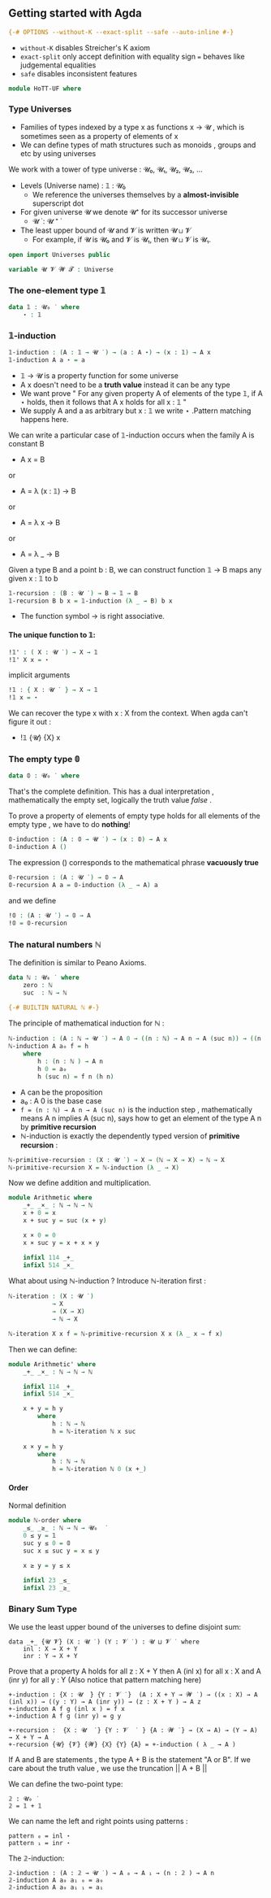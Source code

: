 ## Getting started with Agda
 
```agda
{-# OPTIONS --without-K --exact-split --safe --auto-inline #-}
```

- `without-K` disables Streicher's K axiom
- `exact-split` only accept definition with equality sign `=` behaves like judgemental equalities
- `safe` disables inconsistent features


```agda
module HoTT-UF where
```

### Type Universes
- Families of types indexed by a type x as functions x → 𝓤 , which is sometimes seen as a property of elements of x
- We can define types of math structures such as monoids , groups and etc by using universes

We work with a tower of type universe : 𝓤₀, 𝓤₁, 𝓤₂, 𝓤₃, ...

- Levels (Universe name) : 𝟙 : 𝓤₀̇
    - We reference the universes themselves by a **almost-invisible** superscript dot
- For given universe 𝓤 we denote 𝓤⁺ for its successor universe
    - 𝓤 ̇ : 𝓤 ⁺ ̇
- The least upper bound of 𝓤 and 𝓥 is written 𝓤 ⊔ 𝓥 
    - For example, if 𝓤 is 𝓤₀ and 𝓥 is 𝓤₁, then 𝓤 ⊔ 𝓥 is 𝓤₁.

```agda 
open import Universes public

variable 𝓤 𝓥 𝓦 𝓣 : Universe
```

### The one-element type 𝟙 

```agda 
data 𝟙 : 𝓤₀ ̇  where 
    ⋆ : 𝟙
```

### 𝟙-induction 

```agda
𝟙-induction : (A : 𝟙 → 𝓤 ̇ ) → (a : A ⋆) → (x : 𝟙) → A x
𝟙-induction A a ⋆ = a
``` 

- 𝟙 → 𝓤 is a property function for some universe
- A x  doesn't need to be a **truth value** instead it can be any type
- We want prove " For any given property A of elements of the type 𝟙, if A ⋆ holds, then it follows that A x holds for all x : 𝟙 "
- We supply A and a as arbitrary but x : 𝟙 we write ⋆ .Pattern matching happens here.

We can write a particular case of 𝟙-induction occurs when the family A is constant B

- A x = B 

or 

- A = λ (x : 𝟙) → B

or

- A = λ x → B 

or 

- A = λ _ → B 

Given a type B and a point b : B, we can construct function 𝟙 → B maps any given x : 𝟙 to b

```agda
𝟙-recursion : (B : 𝓤 ̇ ) → B → 𝟙 → B
𝟙-recursion B b x = 𝟙-induction (λ _ → B) b x
```

- The function symbol → is right associative.

#### The unique function to 𝟙:

```agda 
!𝟙' : ( X : 𝓤 ̇ ) → X → 𝟙
!𝟙' X x = ⋆
```

implicit arguments 
```agda 
!𝟙 : { X : 𝓤 ̇  } → X → 𝟙
!𝟙 x = ⋆
```

We can recover the type x with x : X from the context. When agda can't figure it out :

- !𝟙 {𝓤} {X} x 

### The empty type 𝟘

```agda 
data 𝟘 : 𝓤₀ ̇  where
```

That's the complete definition. This has a dual interpretation , mathematically the empty set, logically the truth value *false* .

To prove a property of elements of empty type holds for all elements of the empty type , we have to do **nothing**!

```agda 
𝟘-induction : (A : 𝟘 → 𝓤 ̇ ) → (x : 𝟘) → A x 
𝟘-induction A ()
```

The expression () corresponds to the mathematical phrase **vacuously true**

```agda 
𝟘-recursion : (A : 𝓤 ̇ ) → 𝟘 → A
𝟘-recursion A a = 𝟘-induction (λ _ → A) a
```

and we define 
```agda 
!𝟘 : (A : 𝓤 ̇ ) → 𝟘 → A 
!𝟘 = 𝟘-recursion   
```
### The natural numbers ℕ 

The definition is similar to Peano Axioms.

```agda 
data ℕ : 𝓤₀ ̇  where 
    zero : ℕ
    suc  : ℕ → ℕ

{-# BUILTIN NATURAL ℕ #-}
```

The principle of mathematical induction for ℕ :
```agda 
ℕ-induction : (A : ℕ → 𝓤 ̇ ) → A 0 → ((n : ℕ) → A n → A (suc n)) → ((n : ℕ) → A n )
ℕ-induction A a₀ f = h
    where 
        h : (n : ℕ ) → A n
        h 0 = a₀ 
        h (suc n) = f n (h n)
```

- A can be the proposition
- a₀ : A 0 is the base case
- `f = (n : ℕ) → A n → A (suc n)` is the induction step , mathematically means A n implies A (suc n), says how to get an element of the type A n by **primitive recursion**
- ℕ-induction is exactly the dependently typed version of **primitive recursion** :

```agda 
ℕ-primitive-recursion : (X : 𝓤 ̇ ) → X → (ℕ → X → X) → ℕ → X 
ℕ-primitive-recursion X = ℕ-induction (λ _ → X)
```

Now we define addition and multiplication.

```agda
module Arithmetic where
    _+_ _×_ : ℕ → ℕ → ℕ
    x + 0 = x 
    x + suc y = suc (x + y)

    x × 0 = 0
    x × suc y = x + x × y

    infixl 114 _+_
    infixl 514 _×_
```

What about using ℕ-induction ? Introduce ℕ-iteration first : 

```agda 
ℕ-iteration : (X : 𝓤 ̇ )
            → X
            → (X → X)
            → ℕ → X

ℕ-iteration X x f = ℕ-primitive-recursion X x (λ _ x → f x)
```

Then we can define:

```agda 
module Arithmetic' where
    _+_ _×_ : ℕ → ℕ → ℕ

    infixl 114 _+_
    infixl 514 _×_

    x + y = h y
        where
            h : ℕ → ℕ
            h = ℕ-iteration ℕ x suc 
    
    x × y = h y
        where 
            h : ℕ → ℕ
            h = ℕ-iteration ℕ 0 (x +_)
``` 

#### Order
Normal definition

```agda 
module ℕ-order where 
    _≤_ _≥_ : ℕ → ℕ → 𝓤₀  ̇
    0 ≤ y = 𝟙
    suc y ≤ 0 = 𝟘 
    suc x ≤ suc y = x ≤ y

    x ≥ y = y ≤ x
    
    infixl 23 _≤_
    infixl 23 _≥_
```

### Binary Sum Type
We use the least upper bound of the universes to define disjoint sum:
```
data _+_ {𝓤 𝓥} (X : 𝓤 ̇ ) (Y : 𝓥 ̇ ) : 𝓤 ⊔ 𝓥 ̇  where
    inl : X → X + Y
    inr : Y → X + Y
```

Prove that a property A holds for all z : X + Y then A (inl x) for all x : X and A (inr y) for all y : Y (Also notice that pattern matching here)
```
+-induction : {X : 𝓤  ̇} {Y : 𝓥 ̇ }  (A : X + Y → 𝓦 ̇ ) → ((x : X) → A (inl x)) → ((y : Y) → A (inr y)) → (z : X + Y ) → A z
+-induction A f g (inl x ) = f x 
+-induction A f g (inr y) = g y

+-recursion :  {X : 𝓤  ̇ } {Y : 𝓥  ̇  } {A : 𝓦 ̇ } → (X → A) → (Y → A) → X + Y → A 
+-recursion {𝓤} {𝓥} {𝓦} {X} {Y} {A} = +-induction ( λ _ → A )
```

If A and B are statements , the type A + B is the statement "A or B". If we care about the truth value , we use the truncation || A + B || 

We can define the two-point type:
```
𝟚 : 𝓤₀ ̇ 
𝟚 = 𝟙 + 𝟙
```

We can name the left and right points using patterns :
```
pattern ₀ = inl ⋆ 
pattern ₁ = inr ⋆ 
```

The 𝟚-induction:
```
𝟚-induction : (A : 𝟚 → 𝓤 ̇ ) → A ₀ → A ₁ → (n : 𝟚 ) → A n 
𝟚-induction A a₀ a₁ ₀ = a₀
𝟚-induction A a₀ a₁ ₁ = a₁
 ```

